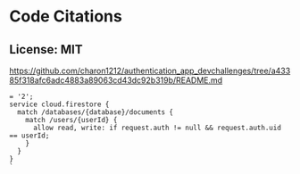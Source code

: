 # Code Citations

## License: MIT
https://github.com/charon1212/authentication_app_devchallenges/tree/a43385f318afc6adc4883a89063cd43dc92b319b/README.md

```
= '2';
service cloud.firestore {
  match /databases/{database}/documents {
    match /users/{userId} {
      allow read, write: if request.auth != null && request.auth.uid == userId;
    }
  }
}
`
```

